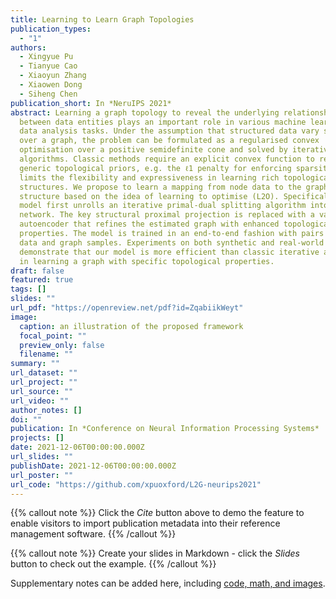 ```yaml
---
title: Learning to Learn Graph Topologies
publication_types:
  - "1"
authors:
  - Xingyue Pu
  - Tianyue Cao
  - Xiaoyun Zhang
  - Xiaowen Dong
  - Siheng Chen
publication_short: In *NeruIPS 2021*
abstract: Learning a graph topology to reveal the underlying relationship
  between data entities plays an important role in various machine learning and
  data analysis tasks. Under the assumption that structured data vary smoothly
  over a graph, the problem can be formulated as a regularised convex
  optimisation over a positive semidefinite cone and solved by iterative
  algorithms. Classic methods require an explicit convex function to reflect
  generic topological priors, e.g. the ℓ1 penalty for enforcing sparsity, which
  limits the flexibility and expressiveness in learning rich topological
  structures. We propose to learn a mapping from node data to the graph
  structure based on the idea of learning to optimise (L2O). Specifically, our
  model first unrolls an iterative primal-dual splitting algorithm into a neural
  network. The key structural proximal projection is replaced with a variational
  autoencoder that refines the estimated graph with enhanced topological
  properties. The model is trained in an end-to-end fashion with pairs of node
  data and graph samples. Experiments on both synthetic and real-world data
  demonstrate that our model is more efficient than classic iterative algorithms
  in learning a graph with specific topological properties.
draft: false
featured: true
tags: []
slides: ""
url_pdf: "https://openreview.net/pdf?id=ZqabiikWeyt"
image:
  caption: an illustration of the proposed framework
  focal_point: ""
  preview_only: false
  filename: ""
summary: ""
url_dataset: ""
url_project: ""
url_source: ""
url_video: ""
author_notes: []
doi: ""
publication: In *Conference on Neural Information Processing Systems*
projects: []
date: 2021-12-06T00:00:00.000Z
url_slides: ""
publishDate: 2021-12-06T00:00:00.000Z
url_poster: ""
url_code: "https://github.com/xpuoxford/L2G-neurips2021"
---
```


{{% callout note %}}
Click the *Cite* button above to demo the feature to enable visitors to import publication metadata into their reference management software.
{{% /callout %}}

{{% callout note %}}
Create your slides in Markdown - click the *Slides* button to check out the example.
{{% /callout %}}

Supplementary notes can be added here, including [code, math, and images](https://wowchemy.com/docs/writing-markdown-latex/).
